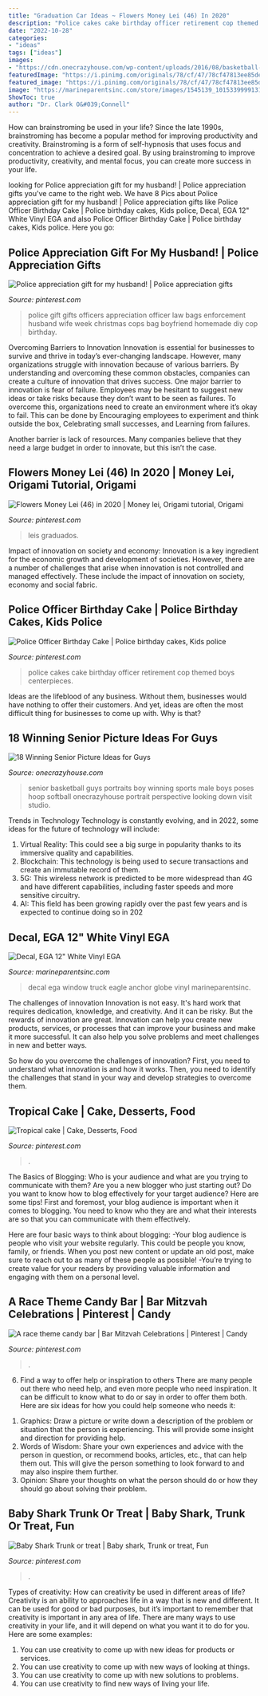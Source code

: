 ```yaml
---
title: "Graduation Car Ideas ~ Flowers Money Lei (46) In 2020"
description: "Police cakes cake birthday officer retirement cop themed boys centerpieces"
date: "2022-10-28"
categories:
- "ideas"
tags: ["ideas"]
images:
- "https://cdn.onecrazyhouse.com/wp-content/uploads/2016/08/basketball-senior-picture.jpg"
featuredImage: "https://i.pinimg.com/originals/78/cf/47/78cf47813ee85de13dd604b17b562dcd.jpg"
featured_image: "https://i.pinimg.com/originals/78/cf/47/78cf47813ee85de13dd604b17b562dcd.jpg"
image: "https://marineparentsinc.com/store/images/1545139_10153399991318828_8316926437259327656_n.jpg"
ShowToc: true
author: "Dr. Clark O&#039;Connell"
---
```



How can brainstroming be used in your life?
Since the late 1990s, brainstroming has become a popular method for improving productivity and creativity. Brainstroming is a form of self-hypnosis that uses focus and concentration to achieve a desired goal. By using brainstroming to improve productivity, creativity, and mental focus, you can create more success in your life.

	

		
looking for Police appreciation gift for my husband! | Police appreciation gifts you've came to the right web. We have 8 Pics about Police appreciation gift for my husband! | Police appreciation gifts like Police Officer Birthday Cake | Police birthday cakes, Kids police, Decal, EGA 12&quot; White Vinyl EGA and also Police Officer Birthday Cake | Police birthday cakes, Kids police. Here you go:
		
    
## Police Appreciation Gift For My Husband! | Police Appreciation Gifts

<img loading=lazy src="https://i.pinimg.com/originals/20/37/5e/20375e5715c91f894f3fbd096edf68e2.jpg" onerror="this.onerror=null;this.src='https://tse1.mm.bing.net/th?id=OIP.2i7V9y8nEcxGjWARnEVM1wHaNK&amp;pid=15.1';" alt="Police appreciation gift for my husband! | Police appreciation gifts">

_Source: pinterest.com_

>police gift gifts officers appreciation officer law bags enforcement husband wife week christmas cops bag boyfriend homemade diy cop birthday. 

	

Overcoming Barriers to Innovation
Innovation is essential for businesses to survive and thrive in today’s ever-changing landscape. However, many organizations struggle with innovation because of various barriers. By understanding and overcoming these common obstacles, companies can create a culture of innovation that drives success.
One major barrier to innovation is fear of failure. Employees may be hesitant to suggest new ideas or take risks because they don’t want to be seen as failures. To overcome this, organizations need to create an environment where it’s okay to fail. This can be done by Encouraging employees to experiment and think outside the box, Celebrating small successes, and Learning from failures.

Another barrier is lack of resources. Many companies believe that they need a large budget in order to innovate, but this isn’t the case.

    
## Flowers Money Lei (46) In 2020 | Money Lei, Origami Tutorial, Origami

<img loading=lazy src="https://i.pinimg.com/736x/0b/c8/da/0bc8da5332fe9f6c5c634bac2cb60c6c.jpg" onerror="this.onerror=null;this.src='https://tse1.mm.bing.net/th?id=OIP.melFonbGXaWNMWdXz_eWbQHaJ3&amp;pid=15.1';" alt="Flowers Money Lei (46) in 2020 | Money lei, Origami tutorial, Origami">

_Source: pinterest.com_

>leis graduados. 

	

Impact of innovation on society and economy:
Innovation is a key ingredient for the economic growth and development of societies. However, there are a number of challenges that arise when innovation is not controlled and managed effectively. These include the impact of innovation on society, economy and social fabric.

    
## Police Officer Birthday Cake | Police Birthday Cakes, Kids Police

<img loading=lazy src="https://i.pinimg.com/originals/c3/f6/f6/c3f6f6add2ce7e10c9b6ad8857e3093a.jpg" onerror="this.onerror=null;this.src='https://tse2.mm.bing.net/th?id=OIP.Co4ha7EdYaeuA8dqFFi1FAHaJ4&amp;pid=15.1';" alt="Police Officer Birthday Cake | Police birthday cakes, Kids police">

_Source: pinterest.com_

>police cakes cake birthday officer retirement cop themed boys centerpieces. 

	

Ideas are the lifeblood of any business. Without them, businesses would have nothing to offer their customers. And yet, ideas are often the most difficult thing for businesses to come up with. Why is that?

    
## 18 Winning Senior Picture Ideas For Guys

<img loading=lazy src="https://cdn.onecrazyhouse.com/wp-content/uploads/2016/08/basketball-senior-picture.jpg" onerror="this.onerror=null;this.src='https://tse4.mm.bing.net/th?id=OIP.zLGZsXDtBU2R5Y49HxONHwHaHC&amp;pid=15.1';" alt="18 Winning Senior Picture Ideas for Guys">

_Source: onecrazyhouse.com_

>senior basketball guys portraits boy winning sports male boys poses hoop softball onecrazyhouse portrait perspective looking down visit studio. 

	

Trends in Technology
Technology is constantly evolving, and in 2022, some ideas for the future of technology will include: 
1. Virtual Reality: This could see a big surge in popularity thanks to its immersive quality and capabilities. 
2. Blockchain: This technology is being used to secure transactions and create an immutable record of them. 
3. 5G: This wireless network is predicted to be more widespread than 4G and have different capabilities, including faster speeds and more sensitive circuitry. 
4. AI: This field has been growing rapidly over the past few years and is expected to continue doing so in 202
    
## Decal, EGA 12&quot; White Vinyl EGA

<img loading=lazy src="https://marineparentsinc.com/store/images/1545139_10153399991318828_8316926437259327656_n.jpg" onerror="this.onerror=null;this.src='https://tse1.mm.bing.net/th?id=OIP.iDfNigFbHh0T0tPihREZDgHaJ4&amp;pid=15.1';" alt="Decal, EGA 12&quot; White Vinyl EGA">

_Source: marineparentsinc.com_

>decal ega window truck eagle anchor globe vinyl marineparentsinc. 

	

The challenges of innovation
Innovation is not easy. It's hard work that requires dedication, knowledge, and creativity. And it can be risky. But the rewards of innovation are great.
Innovation can help you create new products, services, or processes that can improve your business and make it more successful. It can also help you solve problems and meet challenges in new and better ways.

So how do you overcome the challenges of innovation? First, you need to understand what innovation is and how it works. Then, you need to identify the challenges that stand in your way and develop strategies to overcome them.

    
## Tropical Cake | Cake, Desserts, Food

<img loading=lazy src="https://i.pinimg.com/736x/5d/1e/c4/5d1ec46d3c411b58de1fe163434f5ee2--tropical-cake-decorating.jpg" onerror="this.onerror=null;this.src='https://tse4.mm.bing.net/th?id=OIP.eP4H9cFQKmGORhmAgCX3rwHaJ3&amp;pid=15.1';" alt="Tropical cake | Cake, Desserts, Food">

_Source: pinterest.com_

>. 

	

The Basics of Blogging: Who is your audience and what are you trying to communicate with them?
Are you a new blogger who just starting out? Do you want to know how to blog effectively for your target audience? Here are some tips! 
First and foremost, your blog audience is important when it comes to blogging. You need to know who they are and what their interests are so that you can communicate with them effectively. 

Here are four basic ways to think about blogging:
-Your blog audience is people who visit your website regularly. This could be people you know, family, or friends. When you post new content or update an old post, make sure to reach out to as many of these people as possible! 
-You’re trying to create value for your readers by providing valuable information and engaging with them on a personal level.

    
## A Race Theme Candy Bar | Bar Mitzvah Celebrations | Pinterest | Candy

<img loading=lazy src="https://s-media-cache-ak0.pinimg.com/736x/bd/4e/56/bd4e56fc90c8589c4f4a34fea57febaf.jpg" onerror="this.onerror=null;this.src='https://tse3.mm.bing.net/th?id=OIP.Ib5GuuY3Wqb_yL62N8BxCwHaE7&amp;pid=15.1';" alt="A race theme candy bar | Bar Mitzvah Celebrations | Pinterest | Candy">

_Source: pinterest.com_

>. 

	

6) Find a way to offer help or inspiration to others
There are many people out there who need help, and even more people who need inspiration. It can be difficult to know what to do or say in order to offer them both. Here are six ideas for how you could help someone who needs it: 
1. Graphics: Draw a picture or write down a description of the problem or situation that the person is experiencing. This will provide some insight and direction for providing help. 
2. Words of Wisdom: Share your own experiences and advice with the person in question, or recommend books, articles, etc., that can help them out. This will give the person something to look forward to and may also inspire them further. 
3. Opinion: Share your thoughts on what the person should do or how they should go about solving their problem.

    
## Baby Shark Trunk Or Treat | Baby Shark, Trunk Or Treat, Fun

<img loading=lazy src="https://i.pinimg.com/originals/78/cf/47/78cf47813ee85de13dd604b17b562dcd.jpg" onerror="this.onerror=null;this.src='https://tse4.mm.bing.net/th?id=OIP.8GpSFnU9zdtKzOuM4iRN7QHaJ4&amp;pid=15.1';" alt="Baby Shark Trunk or treat | Baby shark, Trunk or treat, Fun">

_Source: pinterest.com_

>. 

	

Types of creativity: How can creativity be used in different areas of life?
Creativity is an ability to approaches life in a way that is new and different. It can be used for good or bad purposes, but it’s important to remember that creativity is important in any area of life. There are many ways to use creativity in your life, and it will depend on what you want it to do for you. Here are some examples: 
1. You can use creativity to come up with new ideas for products or services.
2. You can use creativity to come up with new ways of looking at things.
3. You can use creativity to come up with new solutions to problems.
4. You can use creativity to find new ways of living your life.

